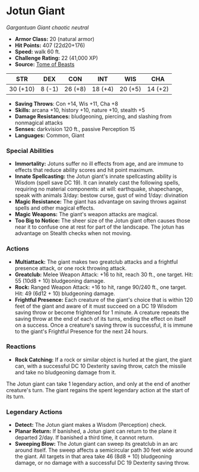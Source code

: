 # Jotun Giant

*Gargantuan* *Giant* *chaotic neutral*

- **Armor Class:** 20 (natural armor)
- **Hit Points:** 407 (22d20+176)
- **Speed:** walk 60 ft.
- **Challenge Rating:** 22 (41,000 XP)
- **Source:** [Tome of Beasts](https://koboldpress.com/kpstore/product/tome-of-beasts-for-5th-edition-print/)

| STR | DEX | CON | INT | WIS | CHA |
| --- | --- | --- | --- | --- | --- |
| 30 (+10) | 8 (-1) | 26 (+8) | 18 (+4) | 20 (+5) | 14 (+2) |

- **Saving Throws**: Con +14, Wis +11, Cha +8
- **Skills:** arcana +10, history +10, nature +10, stealth +5
- **Damage Resistances:** bludgeoning, piercing, and slashing from nonmagical attacks
- **Senses:** darkvision 120 ft., passive Perception 15
- **Languages:** Common, Giant
### Special Abilities
- **Immortality:** Jotuns suffer no ill effects from age, and are immune to effects that reduce ability scores and hit point maximum.
- **Innate Spellcasting:** the Jotun giant's innate spellcasting ability is Wisdom (spell save DC 19). It can innately cast the following spells, requiring no material components:  at will: earthquake, shapechange, speak with animals  3/day: bestow curse, gust of wind  1/day: divination
- **Magic Resistance:** The giant has advantage on saving throws against spells and other magical effects.
- **Magic Weapons:** The giant's weapon attacks are magical.
- **Too Big to Notice:** The sheer size of the Jotun giant often causes those near it to confuse one at rest for part of the landscape. The jotun has advantage on Stealth checks when not moving.
### Actions
- **Multiattack:** The giant makes two greatclub attacks and a frightful presence attack, or one rock throwing attack.
- **Greatclub:** Melee Weapon Attack: +16 to hit, reach 30 ft., one target. Hit: 55 (10d8 + 10) bludgeoning damage.
- **Rock:** Ranged Weapon Attack: +16 to hit, range 90/240 ft., one target. Hit: 49 (6d12 + 10) bludgeoning damage.
- **Frightful Presence:** Each creature of the giant's choice that is within 120 feet of the giant and aware of it must succeed on a DC 19 Wisdom saving throw or become frightened for 1 minute. A creature repeats the saving throw at the end of each of its turns, ending the effect on itself on a success. Once a creature's saving throw is successful, it is immune to the giant's Frightful Presence for the next 24 hours.
### Reactions
- **Rock Catching:** If a rock or similar object is hurled at the giant, the giant can, with a successful DC 10 Dexterity saving throw, catch the missile and take no bludgeoning damage from it.

The Jotun giant can take 1 legendary action, and only at the end of another creature's turn. The giant regains the spent legendary action at the start of its turn.
### Legendary Actions
- **Detect:** The Jotun giant makes a Wisdom (Perception) check.
- **Planar Return:** If banished, a Jotun giant can return to the plane it departed 2/day. If banished a third time, it cannot return.
- **Sweeping Blow:** The Jotun giant can sweep its greatclub in an arc around itself. The sweep affects a semicircular path 30 feet wide around the giant. All targets in that area take 46 (8d8 + 10) bludgeoning damage, or no damage with a successful DC 19 Dexterity saving throw.
